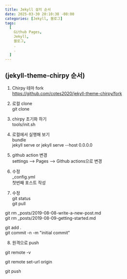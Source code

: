 ```yaml
---
title: Jekyll 설치 순서
date: 2025-03-30 20:10:38 -08:00
categories: [Jekyll, 블로그]
tags:
  [
    Github Pages,
    Jekyll,
    블로그,
    .
    .
  ]
---
```


## (jekyll-theme-chirpy 순서)

1. Chirpy 테마 fork  
https://github.com/cotes2020/jekyll-theme-chirpy/fork

2. 로컬 clone  
git clone 

3. chirpy 초기화 하기  
tools/init.sh

4. 로컬에서 실행해 보기  
bundle  
jekyll serve or jekyll serve --host 0.0.0.0  

5. github action 변경  
settings --> Pages --> Github actions으로 변경

6. 수정  
_config.yml  
첫번째 포스트 작성  

7. 수정  
git status  
git pull  

git rm _posts/2019-08-08-write-a-new-post.md  
git rm _posts/2019-08-09-getting-started.md  

git add .  
git commit -n -m "initial commit"  


8. 원격으로 push  

git remote -v  

git remote set-url origin  

git push  
